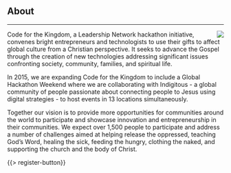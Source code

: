﻿## About
---
<img src="{{assets}}/images/earth.jpg" style="float:right"/>

Code for the Kingdom, a Leadership Network hackathon initiative, convenes bright entrepreneurs and technologists to use their gifts to affect global culture from a Christian perspective. It seeks to advance the Gospel through the creation of new technologies addressing significant issues confronting society, community, families, and spiritual life.

In 2015, we are expanding Code for the Kingdom to include a Global Hackathon Weekend where we are collaborating with Indigitous - a global community of people passionate about connecting people to Jesus using digital strategies - to host events in 13 locations simultaneously. 

Together our vision is to provide more opportunities for communities around the world to participate and showcase innovation and entrepreneurship in their communities. We expect over 1,500 people to participate and address a number of challenges aimed at helping release the oppressed, teaching God’s Word, healing the sick, feeding the hungry, clothing the naked, and supporting the church and the body of Christ.

{{> register-button}}